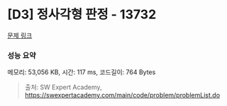 # [D3] 정사각형 판정 - 13732 

[문제 링크](https://swexpertacademy.com/main/code/problem/problemDetail.do?contestProbId=AX8BAN1qTwoDFARO) 

### 성능 요약

메모리: 53,056 KB, 시간: 117 ms, 코드길이: 764 Bytes



> 출처: SW Expert Academy, https://swexpertacademy.com/main/code/problem/problemList.do